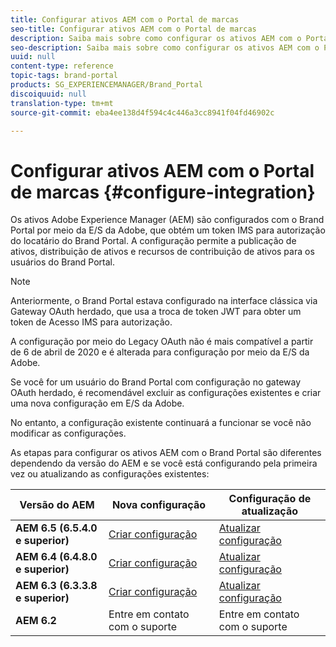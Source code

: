 ```yaml
---
title: Configurar ativos AEM com o Portal de marcas
seo-title: Configurar ativos AEM com o Portal de marcas
description: Saiba mais sobre como configurar os ativos AEM com o Portal da marca.
seo-description: Saiba mais sobre como configurar os ativos AEM com o Portal da marca.
uuid: null
content-type: reference
topic-tags: brand-portal
products: SG_EXPERIENCEMANAGER/Brand_Portal
discoiquuid: null
translation-type: tm+mt
source-git-commit: eba4ee138d4f594c4c446a3cc8941f04fd46902c

---
```



# Configurar ativos AEM com o Portal de marcas {#configure-integration}

Os ativos Adobe Experience Manager (AEM) são configurados com o Brand Portal por meio da E/S da Adobe, que obtém um token IMS para autorização do locatário do Brand Portal. A configuração permite a publicação de ativos, distribuição de ativos e recursos de contribuição de ativos para os usuários do Brand Portal.

>[!NOTE]
>
>Anteriormente, o Brand Portal estava configurado na interface clássica via Gateway OAuth herdado, que usa a troca de token JWT para obter um token de Acesso IMS para autorização.
>
>A configuração por meio do Legacy OAuth não é mais compatível a partir de 6 de abril de 2020 e é alterada para configuração por meio da E/S da Adobe.
>
>Se você for um usuário do Brand Portal com configuração no gateway OAuth herdado, é recomendável excluir as configurações existentes e criar uma nova configuração em E/S da Adobe.
>
>No entanto, a configuração existente continuará a funcionar se você não modificar as configurações.

As etapas para configurar os ativos AEM com o Brand Portal são diferentes dependendo da versão do AEM e se você está configurando pela primeira vez ou atualizando as configurações existentes:

| **Versão do AEM** | **Nova configuração** | **Configuração de atualização** |
|---|---|---|
| **AEM 6.5 (6.5.4.0 e superior)** | [Criar configuração](https://docs.adobe.com/content/help/en/experience-manager-65/assets/brandportal/configure-aem-assets-with-brand-portal.html) | [Atualizar configuração](https://docs.adobe.com/content/help/en/experience-manager-65/assets/brandportal/configure-aem-assets-with-brand-portal.html#Upgradeconfiguration) |
| **AEM 6.4 (6.4.8.0 e superior)** | [Criar configuração](https://docs.adobe.com/content/help/en/experience-manager-64/assets/brandportal/configure-aem-assets-with-brand-portal.html) | [Atualizar configuração](https://docs.adobe.com/content/help/en/experience-manager-64/assets/brandportal/configure-aem-assets-with-brand-portal.html#Upgradeconfiguration) |
| **AEM 6.3 (6.3.3.8 e superior)** | [Criar configuração](https://helpx.adobe.com/in/experience-manager/6-3/assets/using/brand-portal-configuring-integration.html) | [Atualizar configuração](https://helpx.adobe.com/in/experience-manager/6-3/assets/using/brand-portal-configuring-integration.html#Upgradeconfiguration) |
| **AEM 6.2** | Entre em contato com o suporte | Entre em contato com o suporte |


<!--
   Comment Type: draft

   <li> </li>
   -->

<!--
   Comment Type: draft

   <li>Step text</li>
   -->
